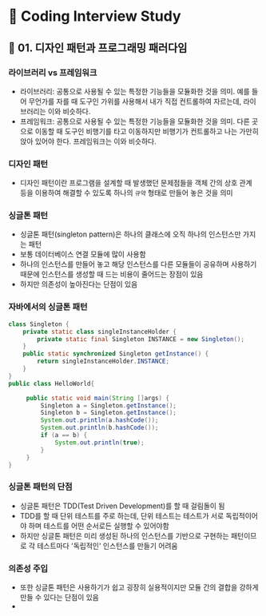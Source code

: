 # :book: Coding Interview Study
## :pushpin: 01. 디자인 패턴과 프로그래밍 패러다임

### 라이브러리 vs 프레임워크
- 라이브러리: 공통으로 사용될 수 있는 특정한 기능들을 모듈화한 것을 의미. 예를 들어 무언가를 자를 때 도구인 가위를 사용해서 내가 직접
컨트롤하여 자르는데, 라이브러리는 이와 비슷하다.
- 프레임워크: 공통으로 사용될 수 있는 특정한 기능들을 모듈화한 것을 의미. 다른 곳으로 이동할 때 도구인 비행기를 타고 이동하지만
비행기가 컨트롤하고 나는 가만히 앉아 있어야 한다. 프레임워크는 이와 비슷하다.

### 디자인 패턴 
- 디자인 패턴이란 프로그램을 설계할 때 발생했던 문제점들을 객체 간의 상호 관계 등을 이용하여 해결할 수 있도록 하나의 `규약` 형태로 만들어 놓은 것을 의미

### 싱글톤 패턴
- 싱글톤 패턴(singleton pattern)은 하나의 클래스에 오직 하나의 인스턴스만 가지는 패턴
- 보통 데이터베이스 연결 모듈에 많이 사용함 
- 하나의 인스턴스를 만들어 놓고 해당 인스턴스를 다른 모듈들이 공유하며 사용하기 때문에 인스턴스를 생성할 때 드는 비용이 줄어드는 장점이 있음
- 하지만 의존성이 높아진다는 단점이 있음

### 자바에서의 싱글톤 패턴
```java
class Singleton {
    private static class singleInstanceHolder {
        private static final Singleton INSTANCE = new Singleton();
    }
    public static synchronized Singleton getInstance() {
        return singleInstanceHolder.INSTANCE;
    }
}
public class HelloWorld{

     public static void main(String []args) {
         Singleton a = Singleton.getInstance();
         Singleton b = Singleton.getInstance();
         System.out.println(a.hashCode());
         System.out.println(b.hashCode());
         if (a == b) {
             System.out.println(true);
         }
     }
}
```

### 싱글톤 패턴의 단점
- 싱글톤 패턴은 TDD(Test Driven Development)를 할 때 걸림돌이 됨
- TDD를 할 때 단위 테스트를 주로 하는데, 단위 테스트는 테스트가 서로 독립적이어야 하며 테스트를 어떤 순서로든 실행할 수 있어야함
- 하지만 싱글톤 패턴은 미리 생성된 하나의 인스턴스를 기반으로 구현하는 패턴이므로 각 테스트마다 '독립적인' 인스턴스를 만들기 어려움

### 의존성 주입
- 또한 싱글톤 패턴은 사용하기가 쉽고 굉장히 실용적이지만 모듈 간의 결합을 강하게 만들 수 있다는 단점이 있음
- 
